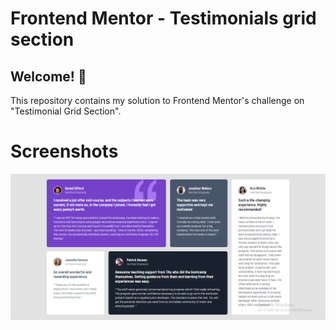 # Frontend Mentor - Testimonials grid section
## Welcome! 👋
This repository contains my solution to Frontend Mentor's challenge on "Testimonial Grid Section".

# Screenshots
![Alt text](/screenshots/desktop.png?raw=true "Desktop Preview")
